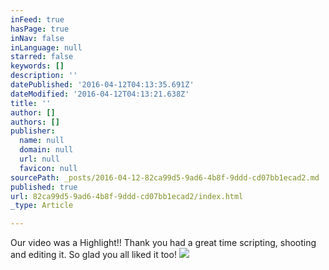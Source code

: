 ```yaml
---
inFeed: true
hasPage: true
inNav: false
inLanguage: null
starred: false
keywords: []
description: ''
datePublished: '2016-04-12T04:13:35.691Z'
dateModified: '2016-04-12T04:13:21.638Z'
title: ''
author: []
authors: []
publisher:
  name: null
  domain: null
  url: null
  favicon: null
sourcePath: _posts/2016-04-12-82ca99d5-9ad6-4b8f-9ddd-cd07bb1ecad2.md
published: true
url: 82ca99d5-9ad6-4b8f-9ddd-cd07bb1ecad2/index.html
_type: Article

---
```

Our video was a Highlight!! Thank you had a great time scripting, shooting and editing it. So glad you all liked it too!
![](https://the-grid-user-content.s3-us-west-2.amazonaws.com/dde46823-9728-4278-bdc0-bb5a6c0ef0c8.jpg)